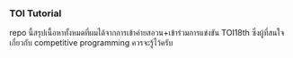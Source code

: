 ### TOI Tutorial

repo นี้สรุปเนื้อหาทั้งหมดที่ผมได้จากการเข้าค่ายสอวน+เข้าร่วมการแข่งขัน TOI18th ซึ่งผู้ที่สนใจเกี่ยวกับ competitive programming ควรจะรู้ไว้ครับ
